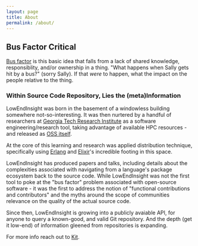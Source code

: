 ```yaml
---
layout: page
title: About 
permalink: /about/
---
```


## Bus Factor Critical

[Bus factor](https://en.wikipedia.org/wiki/Bus_factor) is this basic idea that
falls from a lack of shared knowledge, responsiblity, and/or ownership in a
thing.  "What happens when Sally gets hit by a bus?" (sorry Sally).  If that
_were_ to happen, what the impact on the people relative to the thing.

### Within Source Code Repository, Lies the (meta)Information

LowEndInsight was born in the basement of a windowless building somewhere
not-so-interesting.  It was then nurtered by a handful of researchers at
[Georgia Tech Research Institute](https://gtri.gatech.edu) as a software engineering/research tool,
taking advantage of available HPC resources - and released as [OSS itself](https://github.com/gtri/lowendinsight).

At the core of this learning and research was applied distribution technique,
specifically using [Erlang](https://erlang.org) and [Elixir](https://elixir-lang.org)'s incredible footing in this space.

LowEndInsight has produced papers and talks, including details about the
complexities associated with navigating from a language's package ecosystem
back to the source code.  While LowEndInsight was not the first tool to poke at
the "bus factor" problem associated with open-source software - it was the
first to address the notion of "functional contributions and contributors" and
the myths around the scope of communities relevance on the quality of the
actual source code.

Since then, LowEndInsight is growing into a publicly avaiable API, for anyone
to query a known-good, and valid Git repository.  And the depth (get it low-end)
of information gleened from repositories is expanding.

For more info reach out to [Kit](mailto:kit@quency.ai).
